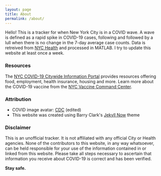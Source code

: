 ```yaml
---
layout: page
title: About
permalink: /about/
---
```


Hello! This is a tracker for when New York City is in a COVID wave. A wave is defined as a rapid spike in COVID-19 cases, following and followed by a lull when there is no change in the 7-day average case counts. Data is retreived from [NYC Health](https://github.com/nychealth/coronavirus-data/blob/master/trends/data-by-day.csv) and processed in MATLAB. I try to update this website at least once a week.

### Resources
The [NYC COVID-19 Citywide Information Portal](https://www1.nyc.gov/site/coronavirus/resources/resources-for-new-yorkers.page) provides resources offering food, employment, health insurance, housing and more. Learn more about the COVID-19 vaccine from the [NYC Vaccine Command Center](https://www1.nyc.gov/site/coronavirus/vaccines/covid-19-vaccines.page).

### Attribution
- COVID image avatar: [CDC](https://phil.cdc.gov//PHIL_Images/23311/23311_lores.jpg) (edited)
- This website was created using Barry Clark's [Jekyll Now](https://www.jekyllnow.com/) theme

### Disclaimer
This is an unofficial tracker. It is not affiliated with any official City or Health agencies. None of the contributors to this website, in any way whatsoever, can be held responsible for your use of the information contained in or linked from this website. Please take all steps necessary to ascertain that information you receive about COVID-19 is correct and has been verified.

**Stay safe.**

